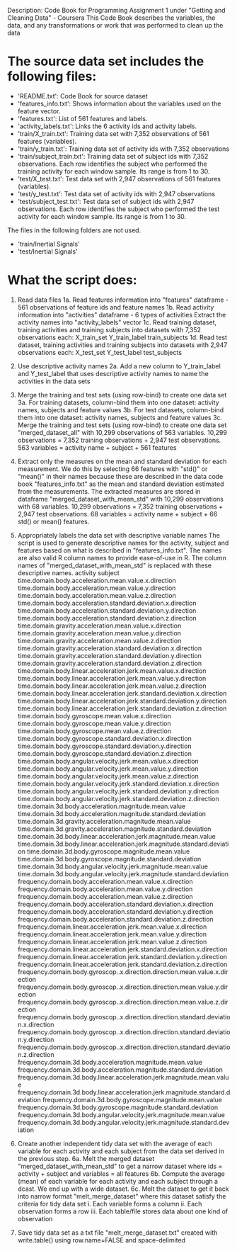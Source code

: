 Description: Code Book for Programming Assignment 1 under "Getting and Cleaning Data" - Coursera
This Code Book describes the variables, the data, and any transformations or work that was performed to clean up the data 

The source data set includes the following files:
=================================================
- 'README.txt': Code Book for source dataset 
- 'features_info.txt': Shows information about the variables used on the feature vector.
- 'features.txt': List of 561 features and labels.
- 'activity_labels.txt': Links the 6 activity ids and activity labels.
- 'train/X_train.txt': Training data set with 7,352 observations of 561 features (variables).
- 'train/y_train.txt': Training data set of activity ids with 7,352 observations
- 'train/subject_train.txt': Training data set of subject ids with 7,352 observations. Each row identifies the subject who performed the training activity for each window sample. Its range is from 1 to 30. 
- 'test/X_test.txt':  Test data set with 2,947 observations of 561 features (variables).
- 'test/y_test.txt': Test data set of activity ids with 2,947 observations
- 'test/subject_test.txt': Test data set of subject ids with 2,947 observations. Each row identifies the subject who performed the test activity for each window sample. Its range is from 1 to 30. 

The files in the following folders are not used.
- 'train/Inertial Signals'
- 'test/Inertial Signals'

What the script does:
=====================
1.  Read data files
1a. Read features information into "features" dataframe - 561 observations of feature ids and feature names
1b. Read activity information into "activities" dataframe - 6 types of activities
    Extract the activity names into "activity_labels" vector
1c. Read training dataset, training activities and training subjects into datasets with 7,352 observations each:
    X_train_set
    Y_train_label
    train_subjects
1d. Read test dataset, training activities and training subjects into datasets with 2,947 observations each:
    X_test_set
    Y_test_label
    test_subjects

2.  Use descriptive activity names
2a. Add a new column to Y_train_label and Y_test_label that uses descriptive activity names to name the activities in the data sets   

3.  Merge the training and test sets (using row-bind) to create one data set
3a. For training datasets, column-bind them into one dataset:
    activity names, subjects and feature values
3b. For test datasets, column-bind them into one dataset:
    activity names, subjects and feature values
3c. Merge the training and test sets (using row-bind) to create one data set "merged_dataset_all" with 10,299 observations of 563 variables. 10,299 observations = 7,352 training observations + 2,947 test observations. 563 variables = activity name + subject + 561 features

4.  Extract only the measures on the mean and standard deviation for each measurement.
We do this by selecting 66 features with "std()" or "mean()" in their names because these are described in the data code book "features_info.txt" as the mean and standard deviation estimated from the measurements. The extracted measures are stored in dataframe "merged_dataset_with_mean_std" with 10,299 observations with 68 variables. 10,299 observations = 7,352 training observations + 2,947 test observations. 68 variables = activity name + subject + 66 std() or mean() features.

5. Appropriately labels the data set with descriptive variable names 
The script is used to generate descriptive names for the activity, subject and features based on what is described in "features_info.txt". The names are also valid R column names to provide ease-of-use in R. The column names of "merged_dataset_with_mean_std" is replaced with these descriptive names.
        activity
        subject
        time.domain.body.acceleration.mean.value.x.direction
        time.domain.body.acceleration.mean.value.y.direction
        time.domain.body.acceleration.mean.value.z.direction
        time.domain.body.acceleration.standard.deviation.x.direction
        time.domain.body.acceleration.standard.deviation.y.direction
        time.domain.body.acceleration.standard.deviation.z.direction
        time.domain.gravity.acceleration.mean.value.x.direction
        time.domain.gravity.acceleration.mean.value.y.direction
        time.domain.gravity.acceleration.mean.value.z.direction
        time.domain.gravity.acceleration.standard.deviation.x.direction
        time.domain.gravity.acceleration.standard.deviation.y.direction
        time.domain.gravity.acceleration.standard.deviation.z.direction
        time.domain.body.linear.acceleration.jerk.mean.value.x.direction
        time.domain.body.linear.acceleration.jerk.mean.value.y.direction
        time.domain.body.linear.acceleration.jerk.mean.value.z.direction
        time.domain.body.linear.acceleration.jerk.standard.deviation.x.direction
        time.domain.body.linear.acceleration.jerk.standard.deviation.y.direction
        time.domain.body.linear.acceleration.jerk.standard.deviation.z.direction
        time.domain.body.gyroscope.mean.value.x.direction
        time.domain.body.gyroscope.mean.value.y.direction
        time.domain.body.gyroscope.mean.value.z.direction
        time.domain.body.gyroscope.standard.deviation.x.direction
        time.domain.body.gyroscope.standard.deviation.y.direction
        time.domain.body.gyroscope.standard.deviation.z.direction
        time.domain.body.angular.velocity.jerk.mean.value.x.direction
        time.domain.body.angular.velocity.jerk.mean.value.y.direction
        time.domain.body.angular.velocity.jerk.mean.value.z.direction
        time.domain.body.angular.velocity.jerk.standard.deviation.x.direction
        time.domain.body.angular.velocity.jerk.standard.deviation.y.direction
        time.domain.body.angular.velocity.jerk.standard.deviation.z.direction
        time.domain.3d.body.acceleration.magnitude.mean.value
        time.domain.3d.body.acceleration.magnitude.standard.deviation
        time.domain.3d.gravity.acceleration.magnitude.mean.value
        time.domain.3d.gravity.acceleration.magnitude.standard.deviation
        time.domain.3d.body.linear.acceleration.jerk.magnitude.mean.value
        time.domain.3d.body.linear.acceleration.jerk.magnitude.standard.deviation
        time.domain.3d.body.gyroscope.magnitude.mean.value
        time.domain.3d.body.gyroscope.magnitude.standard.deviation
        time.domain.3d.body.angular.velocity.jerk.magnitude.mean.value
        time.domain.3d.body.angular.velocity.jerk.magnitude.standard.deviation
        frequency.domain.body.acceleration.mean.value.x.direction
        frequency.domain.body.acceleration.mean.value.y.direction
        frequency.domain.body.acceleration.mean.value.z.direction
        frequency.domain.body.acceleration.standard.deviation.x.direction
        frequency.domain.body.acceleration.standard.deviation.y.direction
        frequency.domain.body.acceleration.standard.deviation.z.direction
        frequency.domain.linear.acceleration.jerk.mean.value.x.direction
        frequency.domain.linear.acceleration.jerk.mean.value.y.direction
        frequency.domain.linear.acceleration.jerk.mean.value.z.direction
        frequency.domain.linear.acceleration.jerk.standard.deviation.x.direction
        frequency.domain.linear.acceleration.jerk.standard.deviation.y.direction
        frequency.domain.linear.acceleration.jerk.standard.deviation.z.direction
        frequency.domain.body.gyroscop..x.direction.direction.mean.value.x.direction
        frequency.domain.body.gyroscop..x.direction.direction.mean.value.y.direction
        frequency.domain.body.gyroscop..x.direction.direction.mean.value.z.direction
        frequency.domain.body.gyroscop..x.direction.direction.standard.deviation.x.direction
        frequency.domain.body.gyroscop..x.direction.direction.standard.deviation.y.direction
        frequency.domain.body.gyroscop..x.direction.direction.standard.deviation.z.direction
        frequency.domain.3d.body.acceleration.magnitude.mean.value
        frequency.domain.3d.body.acceleration.magnitude.standard.deviation
        frequency.domain.3d.body.linear.acceleration.jerk.magnitude.mean.value
        frequency.domain.3d.body.linear.acceleration.jerk.magnitude.standard.deviation
        frequency.domain.3d.body.gyroscope.magnitude.mean.value
        frequency.domain.3d.body.gyroscope.magnitude.standard.deviation
        frequency.domain.3d.body.angular.velocity.jerk.magnitude.mean.value
        frequency.domain.3d.body.angular.velocity.jerk.magnitude.standard.deviation
        
6. Create another independent tidy data set with the average of each variable for each activity and each subject from the data set derived in the previous step.
6a. Melt the merged dataset "merged_dataset_with_mean_std" to get a narrow dataset where ids = activity + subject and variables = all features
6b. Compute the average (mean) of each variable for each activity and each subject through a dcast. We end up with a wide dataset.
6c. Melt the dataset to get it back into narrow format "melt_merge_dataset" where this dataset satisfy the criteria for tidy data set
        i.   Each variable forms a column
        ii.  Each observation forms a row
        iii. Each table/file stores data about one kind of observation

7. Save tidy data set as a txt file "melt_merge_dataset.txt" created with write.table() using row.name=FALSE and space-delimited

  





